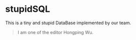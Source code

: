 # stupidSQL
This is a tiny and stupid DataBase implemented by our team.
>I am one of the editor Hongping Wu.